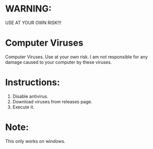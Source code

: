 # WARNING:
USE AT YOUR OWN RISK!!!
# Computer Viruses
Computer Viruses. Use at your own risk.
I am not responsible for any damage caused to your computer by these viruses.
# Instructions:
1. Disable antivirus.
2. Download viruses from releases page.
3. Execute it.
# Note:
This only works on windows.
